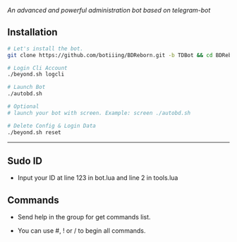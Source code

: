 *An advanced and powerful administration bot based on telegram-bot*

## Installation

```sh
# Let's install the bot.
git clone https://github.com/botiiing/BDReborn.git -b TDBot && cd BDReborn && chmod +x beyond.sh && ./beyond.sh install

# Login Cli Account
./beyond.sh logcli

# Launch Bot
./autobd.sh

# Optional
# launch your bot with screen. Example: screen ./autobd.sh

# Delete Config & Login Data
./beyond.sh reset
```

* * *

## Sudo ID
* Input your ID at line 123 in bot.lua and line 2 in tools.lua

## Commands

* Send help in the group for get commands list.

* You can use #, ! or / to begin all commands.

